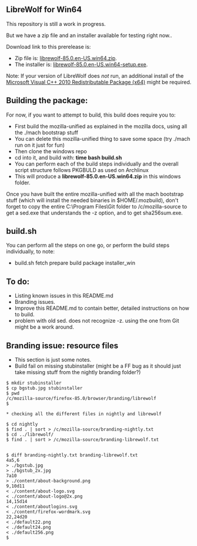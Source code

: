 LibreWolf for Win64
-------------------

This repository is still a work in progress.

But we have a zip file and an installer available for testing right now..

Download link to this prerelease is:
* Zip file is: [librewolf-85.0.en-US.win64.zip](https://gitlab.com/librewolf-community/browser/windows/uploads/5e9d436515d315d4e8953f88bf02bd99/librewolf-85.0.en-US.win64.zip).
* The installer is: [librewolf-85.0.en-US.win64-setup.exe](https://gitlab.com/librewolf-community/browser/windows/uploads/ec6f7e7dc1096bf7730f503d856d3a9f/librewolf-85.0.en-US.win64-setup.exe).

Note: If your version of LibreWolf does _not_ run, an additional install of the [Microsoft Visual C++ 2010 Redistributable Package (x64)](https://www.microsoft.com/en-us/download/details.aspx?id=14632) might be required.

Building the package:
---------------------

For now, if you want to attempt to build, this build does require you to:

* First build the mozilla-unified as explained in the mozilla docs, using all the ./mach bootstrap stuff
* You can delete this mozilla-unified thing to save some space (try ./mach run on it just for fun)
* Then clone the windows repo
* cd into it, and build with: **time bash build.sh**
* You can perform each of the build steps individually and the overall script structure follows PKGBULD as used on Archlinux 
* This will produce a **librewolf-85.0.en-US.win64.zip** in this windows folder.

Once you have built the entire mozilla-unified with all the mach bootstrap stuff (which will
install the needed binaries in $HOME/.mozbuild), don't forget to copy the entire
C:\Program Files\Git folder to /c/mozilla-source to get a sed.exe that understands the -z option,
and to get sha256sum.exe.

build.sh
--------

You can perform all the steps on one go, or perform the build steps individually, to note:
* build.sh fetch prepare build package installer_win

To do:
------

* Listing known issues in this README.md
* Branding issues.
* Improve this README.md to contain better, detailed instructions on how to build.
* problem with old sed. does not recognize -z. using the one from Git might be a work around.


Branding issue: resource files
------------------------------

* This section is just some notes.
* Build fail on missing stubinstaller (might be a FF bug as it should just take missing
stuff from the nightly branding folder?)

```
$ mkdir stubinstaller
$ cp bgstub.jpg stubinstaller
$ pwd
/c/mozilla-source/firefox-85.0/browser/branding/librewolf
$

* checking all the different files in nightly and librewolf

$ cd nightly
$ find . | sort > /c/mozilla-source/branding-nightly.txt
$ cd ../librewolf/
$ find . | sort > /c/mozilla-source/branding-librewolf.txt


$ diff branding-nightly.txt branding-librewolf.txt
4a5,6
> ./bgstub.jpg
> ./bgstub_2x.jpg
7a10
> ./content/about-background.png
9,10d11
< ./content/about-logo.svg
< ./content/about-logo@2x.png
14,15d14
< ./content/aboutlogins.svg
< ./content/firefox-wordmark.svg
22,24d20
< ./default22.png
< ./default24.png
< ./default256.png
$
```
